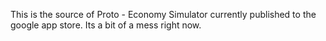 This is the source of Proto - Economy Simulator currently published to the google app store. Its a bit of a mess right now.
